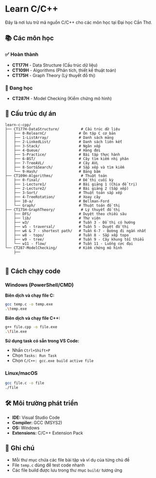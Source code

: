 # Learn C/C++

Đây là nơi lưu trữ mã nguồn C/C++ cho các môn học tại Đại học Cần Thơ.

## 📚 Các môn học

### ✅ Hoàn thành
- **CT177H** - Data Structure (Cấu trúc dữ liệu) 
- **CT109H** - Algorithms (Phân tích, thiết kế thuật toán)
- **CT175H** - Graph Theory (Lý thuyết đồ thị)

### 🔄 Đang học
- **CT287H** - Model Checking (Kiểm chứng mô hình)

## 📁 Cấu trúc dự án

```
learn-c-cpp/
├── CT177H-DataStructure/          # Cấu trúc dữ liệu
│   ├── 0-RelearnC/               # Ôn tập C cơ bản
│   ├── 1-ListArray/              # Danh sách mảng
│   ├── 2-LinkedList/             # Danh sách liên kết
│   ├── 3-Stack/                  # Ngăn xếp
│   ├── 4-Queue/                  # Hàng đợi
│   ├── 5-Practice/               # Bài tập thực hành
│   ├── 6-BST/                    # Cây tìm kiếm nhị phân
│   ├── 7-TreeAVL/                # Cây AVL
│   ├── 8-Sort&Search/            # Sắp xếp và tìm kiếm
│   └── 9-Hash/                   # Bảng băm
├── CT109H-Algorithms/             # Thuật toán
│   ├── 0-final/                  # Đề thi cuối kỳ
│   ├── 1-Lecture1/               # Bài giảng 1 (Chia để trị)
│   ├── 2-Lecture2/               # Bài giảng 2 (Sắp xếp)
│   ├── 3-Sort/                   # Thuật toán sắp xếp
│   ├── 4-TreeRotation/           # Xoay cây
│   ├── 10-a/                     # Bellman-Ford
│   └── Graph/                    # Thuật toán đồ thị
├── CT175H-GraphTheory/            # Lý thuyết đồ thị
│   ├── DFS/                      # Duyệt theo chiều sâu
│   ├── lib/                      # Thư viện
│   ├── w3/                       # Tuần 3 - Đồ thị có hướng
│   ├── w5 - traversal/           # Tuần 5 - Duyệt đồ thị
│   ├── w6 & 7 - shortest path/   # Tuần 6-7 - Đường đi ngắn nhất
│   ├── w8 - topo/                # Tuần 8 - Sắp xếp topo
│   ├── w9 - tree/                # Tuần 9 - Cây khung tối thiểu
│   └── w11 - flow/               # Tuần 11 - Luồng cực đại
└── CT287-ModelChecking/          # Kiểm chứng mô hình
    ├── 
    
```

## 🚀 Cách chạy code

### Windows (PowerShell/CMD)

**Biên dịch và chạy file C:**
```bash
gcc temp.c -o temp.exe
.\temp.exe
```

**Biên dịch và chạy file C++:**
```bash
g++ file.cpp -o file.exe
.\file.exe
```

**Sử dụng task có sẵn trong VS Code:**
- Nhấn `Ctrl+Shift+P`
- Chọn `Tasks: Run Task`
- Chọn `C/C++: gcc.exe build active file`

### Linux/macOS

```bash
gcc file.c -o file
./file
```

## 🛠️ Môi trường phát triển

- **IDE:** Visual Studio Code
- **Compiler:** GCC (MSYS2)
- **OS:** Windows
- **Extensions:** C/C++ Extension Pack

## 📝 Ghi chú

- Mỗi thư mục chứa các file bài tập và ví dụ của từng chủ đề
- File `temp.c` dùng để test code nhanh
- Các file build được lưu trong thư mục `build/` tương ứng
